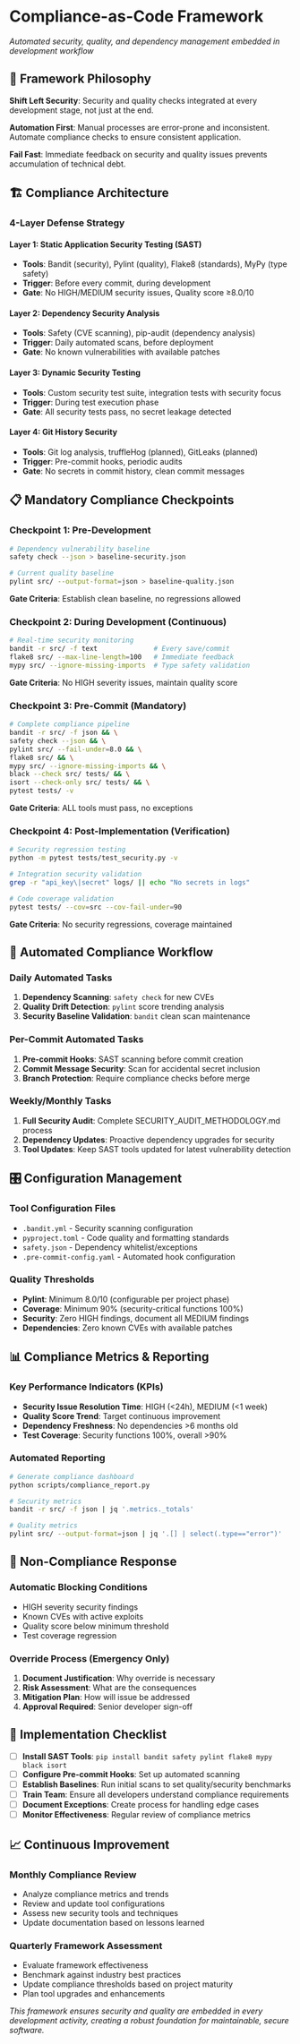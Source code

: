 # Compliance-as-Code Framework
*Automated security, quality, and dependency management embedded in development workflow*

## 🎯 **Framework Philosophy**

**Shift Left Security**: Security and quality checks integrated at every development stage, not just at the end.

**Automation First**: Manual processes are error-prone and inconsistent. Automate compliance checks to ensure consistent application.

**Fail Fast**: Immediate feedback on security and quality issues prevents accumulation of technical debt.

## 🏗️ **Compliance Architecture**

### **4-Layer Defense Strategy**

#### **Layer 1: Static Application Security Testing (SAST)**
- **Tools**: Bandit (security), Pylint (quality), Flake8 (standards), MyPy (type safety)
- **Trigger**: Before every commit, during development
- **Gate**: No HIGH/MEDIUM security issues, Quality score ≥8.0/10

#### **Layer 2: Dependency Security Analysis**  
- **Tools**: Safety (CVE scanning), pip-audit (dependency analysis)
- **Trigger**: Daily automated scans, before deployment
- **Gate**: No known vulnerabilities with available patches

#### **Layer 3: Dynamic Security Testing**
- **Tools**: Custom security test suite, integration tests with security focus
- **Trigger**: During test execution phase
- **Gate**: All security tests pass, no secret leakage detected

#### **Layer 4: Git History Security**
- **Tools**: Git log analysis, truffleHog (planned), GitLeaks (planned)  
- **Trigger**: Pre-commit hooks, periodic audits
- **Gate**: No secrets in commit history, clean commit messages

## 📋 **Mandatory Compliance Checkpoints**

### **Checkpoint 1: Pre-Development** 
```bash
# Dependency vulnerability baseline
safety check --json > baseline-security.json

# Current quality baseline  
pylint src/ --output-format=json > baseline-quality.json
```
**Gate Criteria**: Establish clean baseline, no regressions allowed

### **Checkpoint 2: During Development (Continuous)**
```bash
# Real-time security monitoring
bandit -r src/ -f text              # Every save/commit
flake8 src/ --max-line-length=100   # Immediate feedback
mypy src/ --ignore-missing-imports  # Type safety validation
```
**Gate Criteria**: No HIGH severity issues, maintain quality score

### **Checkpoint 3: Pre-Commit (Mandatory)**
```bash
# Complete compliance pipeline
bandit -r src/ -f json && \
safety check --json && \
pylint src/ --fail-under=8.0 && \
flake8 src/ && \
mypy src/ --ignore-missing-imports && \
black --check src/ tests/ && \
isort --check-only src/ tests/ && \
pytest tests/ -v
```
**Gate Criteria**: ALL tools must pass, no exceptions

### **Checkpoint 4: Post-Implementation (Verification)**
```bash
# Security regression testing
python -m pytest tests/test_security.py -v

# Integration security validation
grep -r "api_key\|secret" logs/ || echo "No secrets in logs"

# Code coverage validation
pytest tests/ --cov=src --cov-fail-under=90
```
**Gate Criteria**: No security regressions, coverage maintained

## 🔄 **Automated Compliance Workflow**

### **Daily Automated Tasks**
1. **Dependency Scanning**: `safety check` for new CVEs
2. **Quality Drift Detection**: `pylint` score trending analysis
3. **Security Baseline Validation**: `bandit` clean scan maintenance

### **Per-Commit Automated Tasks** 
1. **Pre-commit Hooks**: SAST scanning before commit creation
2. **Commit Message Security**: Scan for accidental secret inclusion
3. **Branch Protection**: Require compliance checks before merge

### **Weekly/Monthly Tasks**
1. **Full Security Audit**: Complete SECURITY_AUDIT_METHODOLOGY.md process
2. **Dependency Updates**: Proactive dependency upgrades for security
3. **Tool Updates**: Keep SAST tools updated for latest vulnerability detection

## 🎛️ **Configuration Management**

### **Tool Configuration Files**
- `.bandit.yml` - Security scanning configuration
- `pyproject.toml` - Code quality and formatting standards
- `safety.json` - Dependency whitelist/exceptions
- `.pre-commit-config.yaml` - Automated hook configuration

### **Quality Thresholds**
- **Pylint**: Minimum 8.0/10 (configurable per project phase)
- **Coverage**: Minimum 90% (security-critical functions 100%)
- **Security**: Zero HIGH findings, document all MEDIUM findings
- **Dependencies**: Zero known CVEs with available patches

## 📊 **Compliance Metrics & Reporting**

### **Key Performance Indicators (KPIs)**
- **Security Issue Resolution Time**: HIGH (<24h), MEDIUM (<1 week)
- **Quality Score Trend**: Target continuous improvement
- **Dependency Freshness**: No dependencies >6 months old
- **Test Coverage**: Security functions 100%, overall >90%

### **Automated Reporting**
```bash
# Generate compliance dashboard
python scripts/compliance_report.py

# Security metrics
bandit -r src/ -f json | jq '.metrics._totals'

# Quality metrics  
pylint src/ --output-format=json | jq '.[] | select(.type=="error")'
```

## 🚨 **Non-Compliance Response**

### **Automatic Blocking Conditions**
- HIGH severity security findings
- Known CVEs with active exploits
- Quality score below minimum threshold
- Test coverage regression

### **Override Process** (Emergency Only)
1. **Document Justification**: Why override is necessary
2. **Risk Assessment**: What are the consequences
3. **Mitigation Plan**: How will issue be addressed
4. **Approval Required**: Senior developer sign-off

## 🔧 **Implementation Checklist**

- [ ] **Install SAST Tools**: `pip install bandit safety pylint flake8 mypy black isort`
- [ ] **Configure Pre-commit Hooks**: Set up automated scanning
- [ ] **Establish Baselines**: Run initial scans to set quality/security benchmarks  
- [ ] **Train Team**: Ensure all developers understand compliance requirements
- [ ] **Document Exceptions**: Create process for handling edge cases
- [ ] **Monitor Effectiveness**: Regular review of compliance metrics

## 📈 **Continuous Improvement**

### **Monthly Compliance Review**
- Analyze compliance metrics and trends  
- Review and update tool configurations
- Assess new security tools and techniques
- Update documentation based on lessons learned

### **Quarterly Framework Assessment**  
- Evaluate framework effectiveness
- Benchmark against industry best practices
- Update compliance thresholds based on project maturity
- Plan tool upgrades and enhancements

*This framework ensures security and quality are embedded in every development activity, creating a robust foundation for maintainable, secure software.*